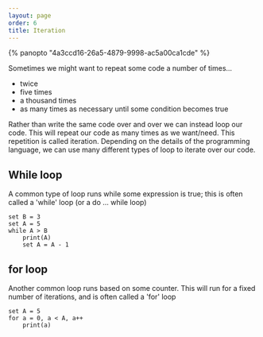 ```yaml
---
layout: page
order: 6
title: Iteration
---
```


{% panopto "4a3ccd16-26a5-4879-9998-ac5a00ca1cde" %}

Sometimes we might want to repeat some code a number of times...

-   twice
-   five times
-   a thousand times
-   as many times as necessary until some condition becomes true

Rather than write the same code over and over we can instead loop our code. This will repeat our code as many times as we want/need. This repetition is called iteration. Depending on the details of the programming language, we can use many different types of loop to iterate over our code.

## While loop

A common type of loop runs while some expression is true; this is often called a 'while' loop (or a do ... while loop)

```
set B = 3
set A = 5
while A > B
    print(A)
    set A = A - 1
```

## for loop

Another common loop runs based on some counter. This will run for a fixed number of iterations, and is often called a 'for' loop

```
set A = 5
for a = 0, a < A, a++
    print(a)
```
